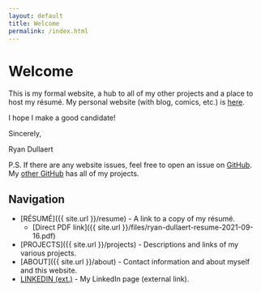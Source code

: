 ```yaml
---
layout: default
title: Welcome
permalink: /index.html
---
```

# Welcome

This is my formal website, a hub to all of my other projects and a place to host my r&eacute;sum&eacute;. My personal website (with blog, comics, etc.) is [here](https://xierumeng.github.io).

I hope I make a good candidate!

Sincerely,

Ryan Dullaert

P.S. If there are any website issues, feel free to open an issue on [GitHub](https://github.com/ryan-dullaert/ryan-dullaert.github.io). My [other GitHub](https://github.com/Xierumeng) has all of my projects.

## Navigation

* [R&Eacute;SUM&Eacute;]({{ site.url }}/resume) - A link to a copy of my r&eacute;sum&eacute;.
    * [Direct PDF link]({{ site.url }}/files/ryan-dullaert-resume-2021-09-16.pdf)
* [PROJECTS]({{ site.url }}/projects) - Descriptions and links of my various projects.
* [ABOUT]({{ site.url }}/about) - Contact information and about myself and this website.
* [LINKEDIN (ext.)](https://www.linkedin.com/in/ryan-dullaert) - My LinkedIn page (external link).